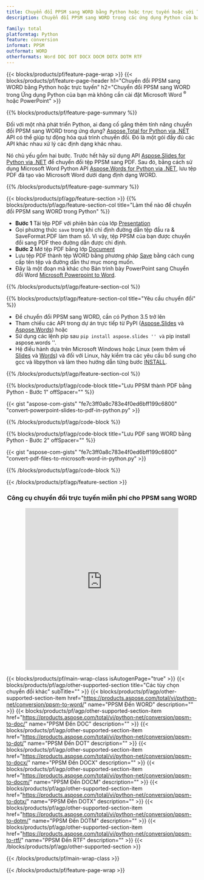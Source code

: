 ```yaml
---
title: Chuyển đổi PPSM sang WORD bằng Python hoặc trực tuyến hoặc với Trình chuyển đổi trực tuyến miễn phí
description: Chuyển đổi PPSM sang WORD trong các ứng dụng Python của bạn mà không cần sử dụng Microsoft Word hoặc PowerPoint hoặc trực tuyến. Kiểm tra trình chuyển đổi trực tuyến CSV sang POT miễn phí một cách nhanh chóng trước khi tích hợp mã. 

family: total
platformtag: Python
feature: conversion
informat: PPSM
outformat: WORD
otherformats: Word DOC DOT DOCX DOCM DOTX DOTM RTF
---
```

{{< blocks/products/pf/feature-page-wrap >}}
{{< blocks/products/pf/feature-page-header h1="Chuyển đổi PPSM sang WORD bằng Python hoặc trực tuyến" h2="Chuyển đổi PPSM sang WORD trong Ứng dụng Python của bạn mà không cần cài đặt Microsoft Word <sup>&reg;</sup> hoặc PowerPoint" >}}

{{% blocks/products/pf/feature-page-summary %}}

Đối với một nhà phát triển Python, ai đang cố gắng thêm tính năng chuyển đổi PPSM sang WORD trong ứng dụng? [Aspose.Total for Python via .NET](https://products.aspose.com/total/python-net/) API có thể giúp tự động hóa quá trình chuyển đổi. Đó là một gói đầy đủ các API khác nhau xử lý các định dạng khác nhau.  

Nó chủ yếu gồm hai bước. Trước hết hãy sử dụng API [Aspose.Slides for Python via .NET](https://products.aspose.com/slides/python-net/) để chuyển đổi tệp PPSM sang PDF. Sau đó, bằng cách sử dụng Microsoft Word Python API [Aspose.Words for Python via .NET](https://products.aspose.com/words/python-net/), lưu tệp PDF đã tạo vào Microsoft Word dưới dạng định dạng WORD. 

{{% /blocks/products/pf/feature-page-summary %}}

{{< blocks/products/pf/agp/feature-section >}}
{{% blocks/products/pf/agp/feature-section-col title="Làm thế nào để chuyển đổi PPSM sang WORD trong Python" %}}
-  **Bước 1** Tải tệp PDF với phiên bản của lớp [Presentation](https://reference.aspose.com/slides/python-net/aspose.slides/presentation/)
-  Gọi phương thức `save` trong khi chỉ định đường dẫn tệp đầu ra & SaveFormat.PDF làm tham số. Vì vậy, tệp PPSM của bạn được chuyển đổi sang PDF theo đường dẫn được chỉ định.
- **Bước 2** Mở tệp PDF bằng lớp [Document](https://reference.aspose.com/words/python-net/aspose.words/document/)
- Lưu tệp PDF thành tệp WORD bằng phương pháp [Save](https://reference.aspose.com/words/python-net/aspose.words/document/save/) bằng cách cung cấp tên tệp và đường dẫn thư mục mong muốn.
- Đây là một đoạn mã khác cho Bản trình bày PowerPoint sang Chuyển đổi Word [Microsoft Powerpoint to Word](https://products.aspose.com/total/python-net/conversion/).

{{% /blocks/products/pf/agp/feature-section-col %}}

{{% blocks/products/pf/agp/feature-section-col title="Yêu cầu chuyển đổi" %}}

- Để chuyển đổi PPSM sang WORD, cần có Python 3.5 trở lên
- Tham chiếu các API trong dự án trực tiếp từ PyPI ([Aspose.Slides](https://pypi.org/project/Aspose.Slides/) và [Aspose.Words](https://pypi.org/project/aspose-words/)) hoặc
- Sử dụng các lệnh pip sau `` pip install aspose.slides '' và `` pip install aspose.words ''. 
- Hệ điều hành dựa trên Microsoft Windows hoặc Linux (xem thêm về [Slides](https://docs.aspose.com/slides/python-net/system-requirements/) và [Words](https://docs.aspose.com/words/python-net/system-requirements/)) và đối với Linux, hãy kiểm tra các yêu cầu bổ sung cho gcc và libpython và làm theo hướng dẫn từng bước [INSTALL](https://docs.aspose.com/words/python-net/installation/).
 

{{% /blocks/products/pf/agp/feature-section-col %}}

{{% blocks/products/pf/agp/code-block title="Lưu PPSM thành PDF bằng Python - Bước 1" offSpacer="" %}}

{{< gist "aspose-com-gists" "fe7c3ff0a8c783e4f0ed6bff199c6800" "convert-powerpoint-slides-to-pdf-in-python.py" >}}

{{% /blocks/products/pf/agp/code-block %}}

{{% blocks/products/pf/agp/code-block title="Lưu PDF sang WORD bằng Python - Bước 2" offSpacer="" %}}

{{< gist "aspose-com-gists" "fe7c3ff0a8c783e4f0ed6bff199c6800" "convert-pdf-files-to-microsoft-word-in-python.py" >}}

{{% /blocks/products/pf/agp/code-block %}}

{{< /blocks/products/pf/agp/feature-section >}}
<div class="container-fluid agp-content bg-white aboutfile box-1 vh100 section nopbtm">
<div class=container>
<div class=row>
<div class="demobox tc col-md-12 padding-0" align="center">

<h3>Công cụ chuyển đổi trực tuyến miễn phí cho PPSM sang WORD</h3>

<iframe style="border: none; height: 426px;" scrolling="no" src="https://total-conversion-app-65z5r2lp.qa.k8s.dynabic.com/?to=docx&from=ppsm" id="child-iframe" width="80%"></iframe>

</div></div>
</div></div>

{{< blocks/products/pf/main-wrap-class isAutogenPage="true" >}}
{{< blocks/products/pf/agp/other-supported-section title="Các tùy chọn chuyển đổi khác" subTitle="" >}}
{{< blocks/products/pf/agp/other-supported-section-item href="https://products.aspose.com/total/vi/python-net/conversion/ppsm-to-word/" name="PPSM Đến WORD" description="" >}}
{{< blocks/products/pf/agp/other-supported-section-item href="https://products.aspose.com/total/vi/python-net/conversion/ppsm-to-doc/" name="PPSM Đến DOC" description="" >}}
{{< blocks/products/pf/agp/other-supported-section-item href="https://products.aspose.com/total/vi/python-net/conversion/ppsm-to-dot/" name="PPSM Đến DOT" description="" >}}
{{< blocks/products/pf/agp/other-supported-section-item href="https://products.aspose.com/total/vi/python-net/conversion/ppsm-to-docx/" name="PPSM Đến DOCX" description="" >}}
{{< blocks/products/pf/agp/other-supported-section-item href="https://products.aspose.com/total/vi/python-net/conversion/ppsm-to-docm/" name="PPSM Đến DOCM" description="" >}}
{{< blocks/products/pf/agp/other-supported-section-item href="https://products.aspose.com/total/vi/python-net/conversion/ppsm-to-dotx/" name="PPSM Đến DOTX" description="" >}}
{{< blocks/products/pf/agp/other-supported-section-item href="https://products.aspose.com/total/vi/python-net/conversion/ppsm-to-dotm/" name="PPSM Đến DOTM" description="" >}}
{{< blocks/products/pf/agp/other-supported-section-item href="https://products.aspose.com/total/vi/python-net/conversion/ppsm-to-rtf/" name="PPSM Đến RTF" description="" >}}
{{< /blocks/products/pf/agp/other-supported-section >}}

{{< /blocks/products/pf/main-wrap-class >}}

{{< /blocks/products/pf/feature-page-wrap >}}